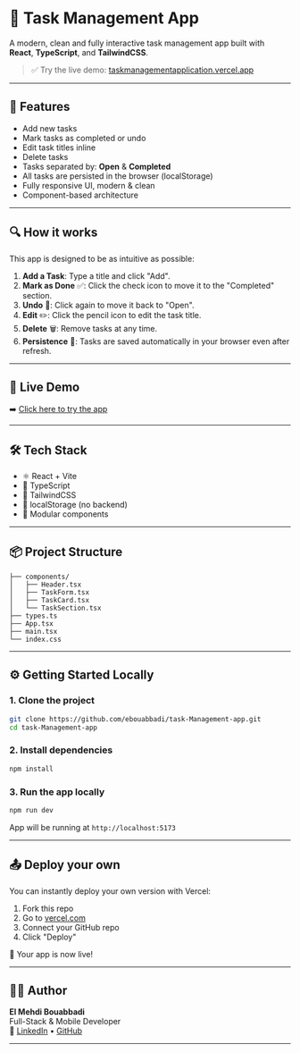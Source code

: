 # 🚀 Task Management App

A modern, clean and fully interactive task management app built with **React**, **TypeScript**, and **TailwindCSS**.

> ✅ Try the live demo: [taskmanagementapplication.vercel.app](https://taskmanagementapplication.vercel.app)

---

## 🎯 Features

- Add new tasks
- Mark tasks as completed or undo
- Edit task titles inline
- Delete tasks
- Tasks separated by: **Open** & **Completed**
- All tasks are persisted in the browser (localStorage)
- Fully responsive UI, modern & clean
- Component-based architecture

---

## 🔍 How it works

This app is designed to be as intuitive as possible:

1. **Add a Task**: Type a title and click "Add".
2. **Mark as Done** ✅: Click the check icon to move it to the "Completed" section.
3. **Undo** 🔁: Click again to move it back to "Open".
4. **Edit** ✏️: Click the pencil icon to edit the task title.
5. **Delete** 🗑️: Remove tasks at any time.
6. **Persistence** 🧠: Tasks are saved automatically in your browser even after refresh.

---

## 📸 Live Demo

➡️ [Click here to try the app](https://taskmanagementapplication.vercel.app)

---

## 🛠️ Tech Stack

- ⚛️ React + Vite
- 💬 TypeScript
- 🎨 TailwindCSS
- 🧠 localStorage (no backend)
- 🔩 Modular components

---

## 📦 Project Structure

```src/
├── components/
│   ├── Header.tsx
│   ├── TaskForm.tsx
│   ├── TaskCard.tsx
│   └── TaskSection.tsx
├── types.ts
├── App.tsx
├── main.tsx
└── index.css
```

---

## ⚙️ Getting Started Locally

### 1. Clone the project

```bash
git clone https://github.com/ebouabbadi/task-Management-app.git
cd task-Management-app
```

### 2. Install dependencies

```bash
npm install
```

### 3. Run the app locally

```bash
npm run dev
```

App will be running at `http://localhost:5173`

---

## 📤 Deploy your own

You can instantly deploy your own version with Vercel:

1. Fork this repo
2. Go to [vercel.com](https://vercel.com)
3. Connect your GitHub repo
4. Click "Deploy"

🎉 Your app is now live!

---

## 👨‍💻 Author

**El Mehdi Bouabbadi**  
Full-Stack & Mobile Developer  
🔗 [LinkedIn](https://www.linkedin.com/in/ebouabbadi) • [GitHub](https://github.com/ebouabbadi)

---
